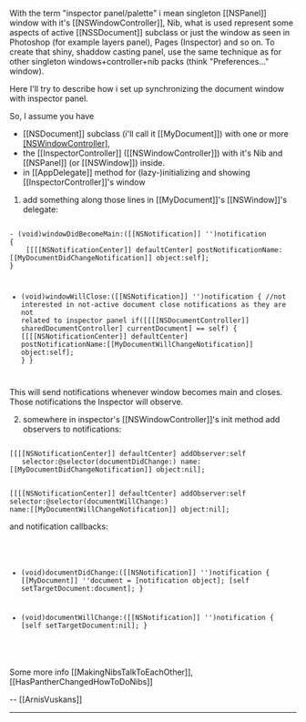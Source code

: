 With the term "inspector panel/palette" i mean singleton [[NSPanel]] window with it's [[NSWindowController]], Nib, what is used represent some aspects of active [[NSSDocument]] subclass or just the window as seen in Photoshop (for example layers panel), Pages (Inspector) and so on. To create that shiny, shaddow casting panel, use the same technique as for other singleton windows+controller+nib packs (think "Preferences..." window).

Here I'll try to describe how i set up synchronizing the document window with inspector panel.

So, I assume you have 
* [[NSDocument]] subclass (i'll call it [[MyDocument]]) with one or more [[NSWindowController]](s), 
* the [[InspectorController]] ([[NSWindowController]]) with it's Nib and [[NSPanel]] (or [[NSWindow]]) inside.
* in [[AppDelegate]] method for (lazy-)initializing and showing [[InspectorController]]'s window

1) add something along those lines in [[MyDocument]]'s [[NSWindow]]'s delegate:
<code>
- (void)windowDidBecomeMain:([[NSNotification]] '')notification
{
	[[[[NSNotificationCenter]] defaultCenter] postNotificationName:[[MyDocumentDidChangeNotification]] object:self];
}

- (void)windowWillClose:([[NSNotification]] '')notification
{
	//not interested in not-active document close notifications as they are not related to inspector panel
	if([[[[NSDocumentController]] sharedDocumentController] currentDocument] == self) {
		[[[[NSNotificationCenter]] defaultCenter] postNotificationName:[[MyDocumentWillChangeNotification]] object:self];
	}
}
</code>
This will send notifications whenever window becomes main and closes. Those notifications the Inspector will observe.

2) somewhere in inspector's [[NSWindowController]]'s init method add observers to notifications:
<code>
[[[[NSNotificationCenter]] defaultCenter] addObserver:self 
   selector:@selector(documentDidChange:) name:[[MyDocumentDidChangeNotification]] object:nil];

[[[[NSNotificationCenter]] defaultCenter] addObserver:self 
   selector:@selector(documentWillChange:) name:[[MyDocumentWillChangeNotification]] object:nil];
</code>

and notification callbacks:
<code>
- (void)documentDidChange:([[NSNotification]] '')notification
{
	[[MyDocument]] ''document = [notification object];
	[self setTargetDocument:document];
}

- (void)documentWillChange:([[NSNotification]] '')notification
{
	[self setTargetDocument:nil];
}
</code>

Some more info [[MakingNibsTalkToEachOther]], [[HasPantherChangedHowToDoNibs]]

-- [[ArnisVuskans]]

----